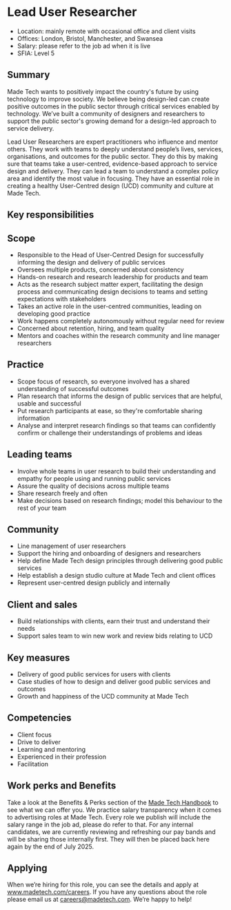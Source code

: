 # Lead User Researcher

- Location: mainly remote with occasional office and client visits
- Offices: London, Bristol, Manchester, and Swansea
- Salary: please refer to the job ad when it is live
- SFIA: Level 5

## Summary

Made Tech wants to positively impact the country's future by using technology to improve society. We believe being design-led can create positive outcomes in the public sector through critical services enabled by technology. We’ve built a community of designers and researchers to support the public sector's growing demand for a design-led approach to service delivery.

Lead User Researchers are expert practitioners who influence and mentor others. They work with teams to deeply understand people’s lives, services, organisations, and outcomes for the public sector. They do this by making sure that teams take a user-centred, evidence-based approach to service design and delivery. They can lead a team to understand a complex policy area and identify the most value in focusing. They have an essential role in creating a healthy User-Centred design (UCD) community and culture at Made Tech.

## Key responsibilities

## Scope

- Responsible to the Head of User-Centred Design for successfully informing the design and delivery of public services
- Oversees multiple products, concerned about consistency
- Hands-on research and research leadership for products and team
- Acts as the research subject matter expert, facilitating the design process and communicating design decisions to teams and setting expectations with stakeholders
- Takes an active role in the user-centred communities, leading on developing good practice
- Work happens completely autonomously without regular need for review
- Concerned about retention, hiring, and team quality
- Mentors and coaches within the research community and line manager researchers

## Practice

- Scope focus of research, so everyone involved has a shared understanding of successful outcomes
- Plan research that informs the design of public services that are helpful, usable and successful
- Put research participants at ease, so they're comfortable sharing information
- Analyse and interpret research findings so that teams can confidently confirm or challenge their understandings of problems and ideas

## Leading teams

- Involve whole teams in user research to build their understanding and empathy for people using and running public services
- Assure the quality of decisions across multiple teams
- Share research freely and often
- Make decisions based on research findings; model this behaviour to the rest of your team

## Community

- Line management of user researchers
- Support the hiring and onboarding of designers and researchers
- Help define Made Tech design principles through delivering good public services
- Help establish a design studio culture at Made Tech and client offices
- Represent user-centred design publicly and internally

## Client and sales

- Build relationships with clients, earn their trust and understand their needs
- Support sales team to win new work and review bids relating to UCD

## Key measures

- Delivery of good public services for users with clients
- Case studies of how to design and deliver good public services and outcomes
- Growth and happiness of the UCD community at Made Tech

## Competencies

- Client focus
- Drive to deliver
- Learning and mentoring
- Experienced in their profession
- Facilitation

## Work perks and Benefits

Take a look at the Benefits & Perks section of the [Made Tech Handbook](https://github.com/madetech/handbook) to see what we can offer you. 
We practice salary transparency when it comes to advertising roles at Made Tech. Every role we publish will include the salary range in the job ad, please do refer to that.
For any internal candidates, we are currently reviewing and refreshing our pay bands and will be sharing those internally first. They will then be placed back here again by the end of July 2025.

## Applying

When we’re hiring for this role, you can see the details and apply at www.madetech.com/careers. If you have any questions about the role please email us at [careers@madetech.com](mailto:careers@madetech.com). We’re happy to help!

